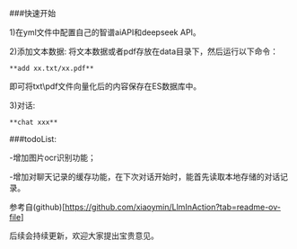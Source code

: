 ###快速开始

1)在yml文件中配置自己的智谱aiAPI和deepseek API。

2)添加文本数据:
将文本数据或者pdf存放在data目录下，然后运行以下命令：

```
**add xx.txt/xx.pdf**
```

即可将txt\pdf文件向量化后的内容保存在ES数据库中。

3)对话:

```
**chat xxx**
```


###todoList:

-增加图片ocr识别功能；

-增加对聊天记录的缓存功能，在下次对话开始时，能首先读取本地存储的对话记录。



参考自(github)[https://github.com/xiaoymin/LlmInAction?tab=readme-ov-file]

后续会持续更新，欢迎大家提出宝贵意见。


